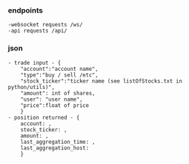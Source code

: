 ### endpoints
    -websocket requests /ws/
    -api requests /api/
### json
    - trade input - {
        "account":"account name",
        "type":"buy / sell /etc",
        "stock_ticker":"ticker name (see listOfStocks.txt in python/utils)",
        "amount": int of shares,
        "user": "user name",
        "price":float of price
        }
    - position returned - {
        account: ,
        stock_ticker: ,
        amount: ,
        last_aggregation_time: ,
        last_aggregation_host:
        }